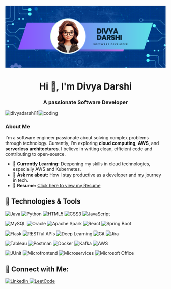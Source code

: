 ![logo](https://github.com/divyadarshi11/divyadarshi11/blob/main/Banner.png)
<h1 align="center">Hi 👋, I'm Divya Darshi</h1>
<h3 align="center">A passionate Software Developer</h3>

<img align="right" alt="coding" width="400" src="https://encrypted-tbn0.gstatic.com/images?q=tbn:ANd9GcRO_DiG4xAUqU0OrwJqu1Py4Tk3n2UUCtTN9Q&s">

<p align="left"> <img src="https://komarev.com/ghpvc/?username=divyadarshi11&label=Profile%20views&color=0e75b6&style=flat" alt="divyadarshi11" /> </p>



### About Me

I'm a software engineer passionate about solving complex problems through technology. Currently, I’m exploring **cloud computing**, **AWS**, and **serverless architectures**. I believe in writing clean, efficient code and contributing to open-source.

- 🌱 **Currently Learning:** Deepening my skills in cloud technologies, especially AWS and Kubernetes.
- 💬 **Ask me about:** How I stay productive as a developer and my journey in tech.
- 📄 **Resume:** [Click here to view my Resume](https://github.com/divyadarshi11/divyadarshi11/raw/main/Divya%20Resume.pdf)


<!--<p><img align="left" src="https://github-readme-stats.vercel.app/api/top-langs?username=divyadarshi11&show_icons=true&locale=en" alt="divyadarshi11" /></p> -->
<!-- <p>&nbsp;<img align="center" src="https://github-readme-stats.vercel.app/api?username=divyadarshi11&show_icons=true&locale=en&rand=<random_number>" alt="divyadarshi11" /></p> -->


## 🚀 Technologies & Tools

![Java](https://img.shields.io/badge/Java-007396?style=flat&logo=java&logoColor=white)
![Python](https://img.shields.io/badge/Python-3776AB?style=flat&logo=python&logoColor=white)
![HTML5](https://img.shields.io/badge/HTML5-E34F26?style=flat&logo=html5&logoColor=white)
![CSS3](https://img.shields.io/badge/CSS3-1572B6?style=flat&logo=css3&logoColor=white)
![JavaScript](https://img.shields.io/badge/JavaScript-F7DF1E?style=flat&logo=javascript&logoColor=black)

<!-- MySQL -->
![MySQL](https://img.shields.io/badge/MySQL-4479A1?style=flat&logo=mysql&logoColor=white)
![Oracle](https://img.shields.io/badge/Oracle-F80000?style=flat&logo=oracle&logoColor=white)
![Apache Spark](https://img.shields.io/badge/Apache%20Spark-E25A1C?style=flat&logo=apache-spark&logoColor=white)
![React](https://img.shields.io/badge/React-61DAFB?style=flat&logo=react&logoColor=black)
![Spring Boot](https://img.shields.io/badge/Spring%20Boot-6DB33F?style=flat&logo=springboot&logoColor=white)

<!-- Flask -->
![Flask](https://img.shields.io/badge/Flask-000000?style=flat&logo=flask&logoColor=white)
![RESTful APIs](https://img.shields.io/badge/RESTful%20APIs-25D366?style=flat&logo=api&logoColor=white)
![Deep Learning](https://img.shields.io/badge/Deep%20Learning-FF7F50?style=flat&logo=python&logoColor=white)
![Git](https://img.shields.io/badge/Git-F1502F?style=flat&logo=git&logoColor=white)
![Jira](https://img.shields.io/badge/Jira-0052CC?style=flat&logo=jira&logoColor=white)

<!-- Tableau -->
![Tableau](https://img.shields.io/badge/Tableau-E97627?style=flat&logo=tableau&logoColor=white)
![Postman](https://img.shields.io/badge/Postman-FF6C37?style=flat&logo=postman&logoColor=white)
![Docker](https://img.shields.io/badge/Docker-2496ED?style=flat&logo=docker&logoColor=white)
![Kafka](https://img.shields.io/badge/Apache%20Kafka-231F20?style=flat&logo=apache-kafka&logoColor=white)
![AWS](https://img.shields.io/badge/AWS-232F3E?style=flat&logo=amazon-aws&logoColor=white)

![JUnit](https://img.shields.io/badge/JUnit-25A162?style=flat&logo=junit&logoColor=white)
![Microfrontend](https://img.shields.io/badge/Microfrontend-00B0B9?style=flat&logo=react&logoColor=white)
![Microservices](https://img.shields.io/badge/Microservices-00B0B9?style=flat&logo=docker&logoColor=white)
![Microsoft Office](https://img.shields.io/badge/Microsoft%20Office-2C6BB2?style=flat&logo=microsoft-office&logoColor=white)

<!-- <p><img align="center" src="https://github-readme-streak-stats.herokuapp.com/?user=divyadarshi11&" alt="divyadarshi11" /></p> -->

## 🤝 Connect with Me:

<p>
<a href="https://www.linkedin.com/in/divya5darshi/" target="_blank">
  <img src="https://img.shields.io/badge/LinkedIn-0A66C2?style=flat&logo=linkedin&logoColor=white" alt="LinkedIn" />
</a>
<a href="https://leetcode.com/u/divyauta/" target="_blank">
  <img src="https://img.shields.io/badge/LeetCode-FFA116?style=flat&logo=leetcode&logoColor=white" alt="LeetCode" />
</a>
</p>
